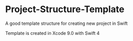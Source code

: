 # Project-Structure-Template
A good template structure for creating new project in Swift

Template is created in Xcode 9.0 with Swift 4
